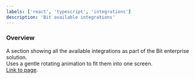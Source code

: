 ```yaml
---
labels: ['react', 'typescript', 'integrations']
description: 'Bit available integrations'
---
```


### Overview
  
A section showing all the available integrations as part of the Bit enterprise solution.  
Uses a gentle rotating animation to fit them into one screen.  
[Link to page](https://bit.dev/enterprise).